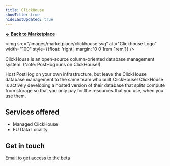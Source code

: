 ```yaml
---
title: ClickHouse
showTitle: true
hideLastUpdated: true
---
```


**[← Back to Marketplace](/marketplace)**

<img src="/images/marketplace/clickhouse.svg" alt="Clickhouse Logo" width="100" style={{float: 'right', margin: '0 0 1rem 1rem'}} />

ClickHouse is an open-source column-oriented database management system. (Note: PostHog runs on ClickHouse!)

Host PostHog on your own infrastructure, but leave the ClickHouse database management to the same team who built ClickHouse! ClickHouse is actively developing a hosted version of their database that splits compute from storage so that you only pay for the resources that you use, when you use them.

## Services offered

- Managed ClickHouse
- EU Data Locality

## Get in touch

[Email to get access to the beta](marketplace+clickhouse@posthog.com)
